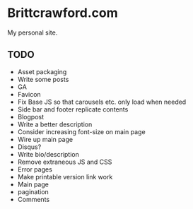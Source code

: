 # Brittcrawford.com

My personal site.

## TODO

* Asset packaging
* Write some posts
* GA
* Favicon
* Fix Base JS so that carousels etc. only load when needed
* Side bar and footer replicate contents
* Blogpost
* Write a better description
* Consider increasing font-size on main page
* Wire up main page
* Disqus?
* Write bio/description
* Remove extraneous JS and CSS
* Error pages
* Make printable version link work
* Main page
* pagination
* Comments